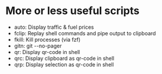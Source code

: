 More or less useful scripts
===========================

* auto: Display traffic & fuel prices
* fclip: Replay shell commands and pipe output to clipboard
* fkill: Kill processes (via fzf)
* gitn: git --no-pager
* qr: Display qr-code in shell
* qrc: Display clipboard as qr-code in shell
* qrp: Display selection as qr-code in shell

